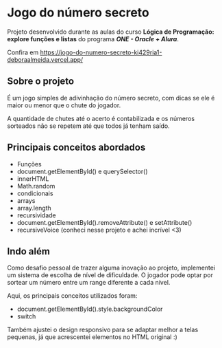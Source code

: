 # Jogo do número secreto

Projeto desenvolvido durante as aulas do curso **Lógica de Programação: explore funções e listas** do programa ***ONE - Oracle + Alura***.

Confira em https://jogo-do-numero-secreto-ki429ria1-deboraalmeida.vercel.app/

## Sobre o projeto

É um jogo simples de adivinhação do número secreto, com dicas se ele é maior ou menor que o chute do jogador.

A quantidade de chutes até o acerto é contabilizada e os números sorteados não se repetem até que todos já tenham saído.

## Principais conceitos abordados

- Funções
- document.getElementById() e querySelector()
- innerHTML
- Math.random
- condicionais
- arrays
- array.length
- recursividade
- document.getElementById().removeAttribute() e setAttribute()
- recursiveVoice (conheci nesse projeto e achei incrível <3)

## Indo além

Como desafio pessoal de trazer alguma inovação ao projeto, implementei um sistema de escolha de nível de dificuldade. O jogador pode optar por sortear um número entre um range diferente a cada nível.

Aqui, os principais conceitos utilizados foram: 

- document.getElementById().style.backgroundColor
- switch

Também ajustei o design responsivo para se adaptar melhor a telas pequenas, já que acrescentei elementos no HTML original :)
